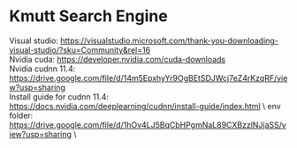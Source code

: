 # Kmutt Search Engine

Visual studio: https://visualstudio.microsoft.com/thank-you-downloading-visual-studio/?sku=Community&rel=16 \
Nvidia cuda: https://developer.nvidia.com/cuda-downloads \
Nvidia cudnn 11.4: https://drive.google.com/file/d/14m5EpxhyYr9OgBEtSDJWcj7eZ4rKzqRF/view?usp=sharing \
Install guide for cudnn 11.4: https://docs.nvidia.com/deeplearning/cudnn/install-guide/index.html \ 
env folder: https://drive.google.com/file/d/1hOv4LJ5BqCbHPgmNaL89CXBzzlNJjaSS/view?usp=sharing \
